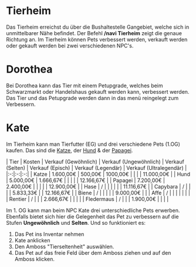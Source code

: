 # Tierheim

Das Tierheim erreichst du über die Bushaltestelle Gangebiet, welche sich in unmittelbarer Nähe befindet. Der Befehl **/navi Tierheim** zeigt die genaue Richtung an.
Im Tierheim können Pets verbessert werden, verkauft werden oder gekauft werden bei zwei verschiedenen NPC's.

# Dorothea

Bei Dorothea kann das Tier mit einem Petupgrade, welches beim Schwarzmarkt oder Handelshaus gekauft werden kann, verbessert werden. Das Tier und das Petupgrade werden dann in das menü reingelegt zum Verbessern.

# Kate

Im Tierheim kann man Tierfutter (EG) und drei verschiedene Pets (1.OG) kaufen. Das sind die [Katze](../../pages/pets/katze.md), der [Hund](../../pages/pets/hund.md) & der [Papagei](../../pages/pets/papagei.md).

| Tier | Kosten | Verkauf (Gewöhnlich) | Verkauf (Ungewöhnlich) | Verkauf (Selten) | Verkauf (Episch) | Verkauf (Legendär) | Verkauf (Ultralegendär) |
|:-:|:-:|:-:|
| Katze | 1.600,00€ | 500,00€ | 1000,00€ |  |  |  | 11.000,00€ |
| Hund | 5.000,00€ | 1.666,67€ |  |  |  |  | 12.166,67€ |
| Papagei | 7.200,00€ | 2.400,00€ |  |  |  |  | 12.900,00€ |
| Hase | / |  |  |  |  |  | 11.116,67€ |
| Capybara | / |  |  |  | 5.833,33€ |  | 12.166,67€ |
| Biene | / |  |  |  |  | 9.000,00€ |  |
| Affe | / | |  |  |  |  |  |
| Rentier | / |  |  | 2.666,67€ |  |  |  |
| Fledermaus | / | |  | 1.900,00€ |  |  |  |


Im 1. OG kann man beim NPC Kate drei unterschiedliche Pets erwerben. Ebenfalls bietet sich hier die Gelegenheit das Pet zu verbessern auf die Stufen **Ungewöhnlich** und **Selten**. Und so funktioniert es:

1. Das Pet ins Inventar nehmen
2. Kate anklicken
3. Den Amboss "Tierseltenheit" auswählen.
4. Das Pet auf das freie Feld über dem Amboss ziehen und auf den Amboss klicken.
